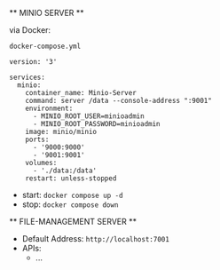 
** MINIO SERVER ** 

via Docker:

``docker-compose.yml``
```
version: '3'

services:
  minio:
    container_name: Minio-Server
    command: server /data --console-address ":9001"
    environment:
      - MINIO_ROOT_USER=minioadmin
      - MINIO_ROOT_PASSWORD=minioadmin
    image: minio/minio
    ports:
      - '9000:9000'
      - '9001:9001'
    volumes:
      - './data:/data'
    restart: unless-stopped
```

- start: ``docker compose up -d``
- stop: ``docker compose down``

** FILE-MANAGEMENT SERVER ** 
- Default Address: ``http://localhost:7001``
- APIs:
    + ...
